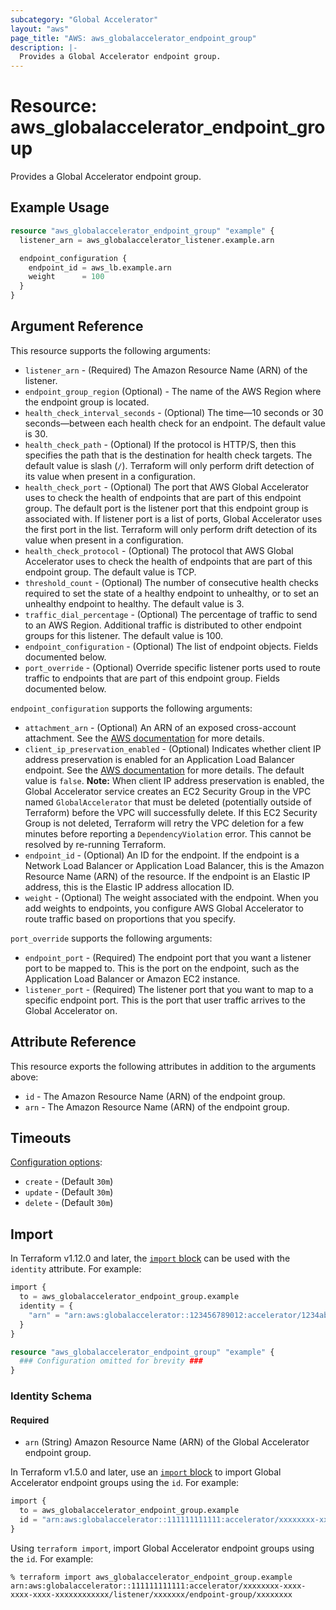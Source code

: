 ```yaml
---
subcategory: "Global Accelerator"
layout: "aws"
page_title: "AWS: aws_globalaccelerator_endpoint_group"
description: |-
  Provides a Global Accelerator endpoint group.
---
```


# Resource: aws_globalaccelerator_endpoint_group

Provides a Global Accelerator endpoint group.

## Example Usage

```terraform
resource "aws_globalaccelerator_endpoint_group" "example" {
  listener_arn = aws_globalaccelerator_listener.example.arn

  endpoint_configuration {
    endpoint_id = aws_lb.example.arn
    weight      = 100
  }
}
```

## Argument Reference

This resource supports the following arguments:

* `listener_arn` - (Required) The Amazon Resource Name (ARN) of the listener.
* `endpoint_group_region` (Optional) - The name of the AWS Region where the endpoint group is located.
* `health_check_interval_seconds` - (Optional) The time—10 seconds or 30 seconds—between each health check for an endpoint. The default value is 30.
* `health_check_path` - (Optional) If the protocol is HTTP/S, then this specifies the path that is the destination for health check targets. The default value is slash (`/`). Terraform will only perform drift detection of its value when present in a configuration.
* `health_check_port` - (Optional) The port that AWS Global Accelerator uses to check the health of endpoints that are part of this endpoint group. The default port is the listener port that this endpoint group is associated with. If listener port is a list of ports, Global Accelerator uses the first port in the list.
Terraform will only perform drift detection of its value when present in a configuration.
* `health_check_protocol` - (Optional) The protocol that AWS Global Accelerator uses to check the health of endpoints that are part of this endpoint group. The default value is TCP.
* `threshold_count` - (Optional) The number of consecutive health checks required to set the state of a healthy endpoint to unhealthy, or to set an unhealthy endpoint to healthy. The default value is 3.
* `traffic_dial_percentage` - (Optional) The percentage of traffic to send to an AWS Region. Additional traffic is distributed to other endpoint groups for this listener. The default value is 100.
* `endpoint_configuration` - (Optional) The list of endpoint objects. Fields documented below.
* `port_override` - (Optional) Override specific listener ports used to route traffic to endpoints that are part of this endpoint group. Fields documented below.

`endpoint_configuration` supports the following arguments:

* `attachment_arn` - (Optional) An ARN of an exposed cross-account attachment. See the [AWS documentation](https://docs.aws.amazon.com/global-accelerator/latest/dg/cross-account-resources.html) for more details.
* `client_ip_preservation_enabled` - (Optional) Indicates whether client IP address preservation is enabled for an Application Load Balancer endpoint. See the [AWS documentation](https://docs.aws.amazon.com/global-accelerator/latest/dg/preserve-client-ip-address.html) for more details. The default value is `false`.
**Note:** When client IP address preservation is enabled, the Global Accelerator service creates an EC2 Security Group in the VPC named `GlobalAccelerator` that must be deleted (potentially outside of Terraform) before the VPC will successfully delete. If this EC2 Security Group is not deleted, Terraform will retry the VPC deletion for a few minutes before reporting a `DependencyViolation` error. This cannot be resolved by re-running Terraform.
* `endpoint_id` - (Optional) An ID for the endpoint. If the endpoint is a Network Load Balancer or Application Load Balancer, this is the Amazon Resource Name (ARN) of the resource. If the endpoint is an Elastic IP address, this is the Elastic IP address allocation ID.
* `weight` - (Optional) The weight associated with the endpoint. When you add weights to endpoints, you configure AWS Global Accelerator to route traffic based on proportions that you specify.

`port_override` supports the following arguments:

* `endpoint_port` - (Required) The endpoint port that you want a listener port to be mapped to. This is the port on the endpoint, such as the Application Load Balancer or Amazon EC2 instance.
* `listener_port` - (Required) The listener port that you want to map to a specific endpoint port. This is the port that user traffic arrives to the Global Accelerator on.

## Attribute Reference

This resource exports the following attributes in addition to the arguments above:

* `id` - The Amazon Resource Name (ARN) of the endpoint group.
* `arn` - The Amazon Resource Name (ARN) of the endpoint group.

## Timeouts

[Configuration options](https://developer.hashicorp.com/terraform/language/resources/syntax#operation-timeouts):

* `create` - (Default `30m`)
* `update` - (Default `30m`)
* `delete` - (Default `30m`)

## Import


In Terraform v1.12.0 and later, the [`import` block](https://developer.hashicorp.com/terraform/language/import) can be used with the `identity` attribute. For example:

```terraform
import {
  to = aws_globalaccelerator_endpoint_group.example
  identity = {
    "arn" = "arn:aws:globalaccelerator::123456789012:accelerator/1234abcd-abcd-1234-abcd-1234abcdefgh/listener/0123vxyz/endpoint-group/098765zyxwvu"
  }
}

resource "aws_globalaccelerator_endpoint_group" "example" {
  ### Configuration omitted for brevity ###
}
```

### Identity Schema

#### Required

- `arn` (String) Amazon Resource Name (ARN) of the Global Accelerator endpoint group.

In Terraform v1.5.0 and later, use an [`import` block](https://developer.hashicorp.com/terraform/language/import) to import Global Accelerator endpoint groups using the `id`. For example:

```terraform
import {
  to = aws_globalaccelerator_endpoint_group.example
  id = "arn:aws:globalaccelerator::111111111111:accelerator/xxxxxxxx-xxxx-xxxx-xxxx-xxxxxxxxxxxx/listener/xxxxxxx/endpoint-group/xxxxxxxx"
}
```

Using `terraform import`, import Global Accelerator endpoint groups using the `id`. For example:

```console
% terraform import aws_globalaccelerator_endpoint_group.example arn:aws:globalaccelerator::111111111111:accelerator/xxxxxxxx-xxxx-xxxx-xxxx-xxxxxxxxxxxx/listener/xxxxxxx/endpoint-group/xxxxxxxx
```

